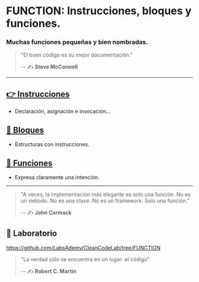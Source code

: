 # FUNCTION: Instrucciones, bloques y funciones.

### Muchas funciones pequeñas y bien nombradas.

> "El buen código es su mejor documentación."
>
> -- ✍️ **Steve McConnell**

---

## [👉 Instrucciones](https://github.com/BitAdemy/CleanCode/tree/FUNCTION/1-instructions.md)

- Declaración, asignación e invocación...

## [📜 Bloques](https://github.com/BitAdemy/CleanCode/tree/FUNCTION/2-blocks.md)

- Estructuras con instrucciones.

## [🧩 Funciones](https://github.com/BitAdemy/CleanCode/tree/FUNCTION/3-functions.md)

- Expresa claramente una intención.

---

> "A veces, la implementación más elegante es solo una función. No es un método. No es una clase. No es un framework. Solo una función."
>
> -- ✍️ **John Carmack**


## 📝 Laboratorio

https://github.com/LabsAdemy/CleanCodeLab/tree/FUNCTION

> "La verdad sólo se encuentra en un lugar: el código"
>
> -- ✍️ **Robert C. Martin**